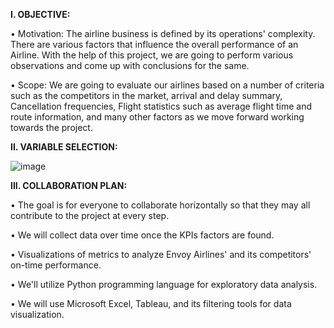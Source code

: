 **I. OBJECTIVE:**

• Motivation:
The airline business is defined by its operations' complexity. There are various factors that influence the overall performance of an Airline. With the help of this project, we are going to perform various observations and come up with conclusions for the same.

• Scope:
We are going to evaluate our airlines based on a number of criteria such as the competitors in the market, arrival and delay summary, Cancellation frequencies, Flight statistics such as average flight time and route information, and many other factors as we move forward working towards the project.


**II. VARIABLE SELECTION:**

![image](https://user-images.githubusercontent.com/11815663/200677601-f38cbeb2-becd-435f-aa9a-73c4a08eea16.png)


**III.	COLLABORATION PLAN:**

•	The goal is for everyone to collaborate horizontally so that they may all contribute to the project at every step. 

•	We will collect data over time once the KPIs factors are found. 

•	Visualizations of metrics to analyze Envoy Airlines' and its competitors' on-time performance. 

•	We'll utilize Python programming language for exploratory data analysis.

•	We will use Microsoft Excel, Tableau, and its filtering tools for data visualization.

